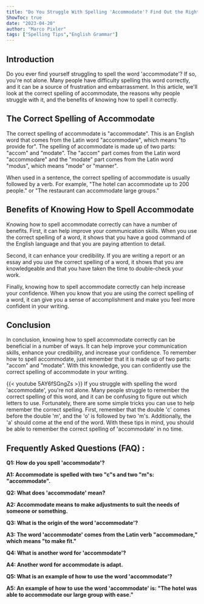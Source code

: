 ```yaml
---
title: "Do You Struggle With Spelling 'Accommodate'? Find Out the Right Way Here!"
ShowToc: true 
date: "2023-04-20"
author: "Marco Pixler" 
tags: ["Spelling Tips","English Grammar"]
---
```

## Introduction 
Do you ever find yourself struggling to spell the word 'accommodate'? If so, you're not alone. Many people have difficulty spelling this word correctly, and it can be a source of frustration and embarrassment. In this article, we'll look at the correct spelling of accommodate, the reasons why people struggle with it, and the benefits of knowing how to spell it correctly. 

## The Correct Spelling of Accommodate
The correct spelling of accommodate is "accommodate". This is an English word that comes from the Latin word "accommodare", which means "to provide for". The spelling of accommodate is made up of two parts: "accom" and "modate". The "accom" part comes from the Latin word "accommodare" and the "modate" part comes from the Latin word "modus", which means "mode" or "manner". 

When used in a sentence, the correct spelling of accommodate is usually followed by a verb. For example, "The hotel can accommodate up to 200 people." or "The restaurant can accommodate large groups." 

## Benefits of Knowing How to Spell Accommodate
Knowing how to spell accommodate correctly can have a number of benefits. First, it can help improve your communication skills. When you use the correct spelling of a word, it shows that you have a good command of the English language and that you are paying attention to detail. 

Second, it can enhance your credibility. If you are writing a report or an essay and you use the correct spelling of a word, it shows that you are knowledgeable and that you have taken the time to double-check your work. 

Finally, knowing how to spell accommodate correctly can help increase your confidence. When you know that you are using the correct spelling of a word, it can give you a sense of accomplishment and make you feel more confident in your writing. 

## Conclusion
In conclusion, knowing how to spell accommodate correctly can be beneficial in a number of ways. It can help improve your communication skills, enhance your credibility, and increase your confidence. To remember how to spell accommodate, just remember that it is made up of two parts: "accom" and "modate". With this knowledge, you can confidently use the correct spelling of accommodate in your writing.

{{< youtube 5AY6fSGngZs >}} 
If you struggle with spelling the word 'accommodate', you're not alone. Many people struggle to remember the correct spelling of this word, and it can be confusing to figure out which letters to use. Fortunately, there are some simple tricks you can use to help remember the correct spelling. First, remember that the double 'c' comes before the double 'm', and the 'o' is followed by two 'm's. Additionally, the 'a' should come at the end of the word. With these tips in mind, you should be able to remember the correct spelling of 'accommodate' in no time.

## Frequently Asked Questions (FAQ) :
**Q1: How do you spell 'accommodate'?**

**A1: Accommodate is spelled with two "c"s and two "m"s: "accommodate".**

**Q2: What does 'accommodate' mean?**

**A2: Accommodate means to make adjustments to suit the needs of someone or something.**

**Q3: What is the origin of the word 'accommodate'?**

**A3: The word 'accommodate' comes from the Latin verb "accommodare," which means "to make fit."**

**Q4: What is another word for 'accommodate'?**

**A4: Another word for accommodate is adapt.**

**Q5: What is an example of how to use the word 'accommodate'?**

**A5: An example of how to use the word 'accommodate' is: "The hotel was able to accommodate our large group with ease."**





